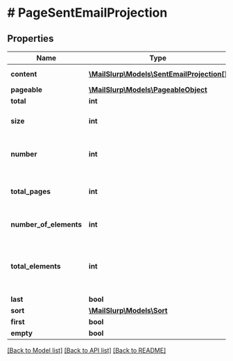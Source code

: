 # # PageSentEmailProjection

## Properties

Name | Type | Description | Notes
------------ | ------------- | ------------- | -------------
**content** | [**\MailSlurp\Models\SentEmailProjection[]**](SentEmailProjection) | Collection of items |
**pageable** | [**\MailSlurp\Models\PageableObject**](PageableObject) |  | [optional]
**total** | **int** |  | [optional]
**size** | **int** | Size of page requested |
**number** | **int** | Page number starting at 0 |
**total_pages** | **int** | Total number of pages available |
**number_of_elements** | **int** | Number of items returned |
**total_elements** | **int** | Total number of items available for querying |
**last** | **bool** |  | [optional]
**sort** | [**\MailSlurp\Models\Sort**](Sort) |  | [optional]
**first** | **bool** |  | [optional]
**empty** | **bool** |  | [optional]

[[Back to Model list]](../../README#models) [[Back to API list]](../../README#endpoints) [[Back to README]](../../README)
